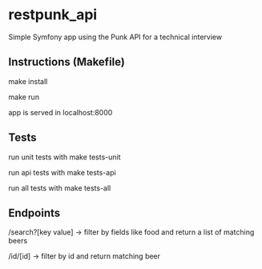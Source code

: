 # restpunk_api
Simple Symfony app using the Punk API for a technical interview

<h2>Instructions (Makefile)</h2>


make install

make run

app is served in localhost:8000

<h2>Tests</h2>

run unit tests with make tests-unit

run api tests with make tests-api

run all tests with make tests-all


<h2>Endpoints</h2>


/search?[key value] -> filter by fields like food and return a list of matching beers

/id/[id] -> filter by id and return matching beer
